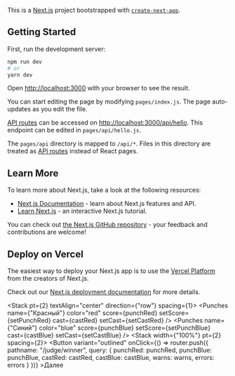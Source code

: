 This is a [Next.js](https://nextjs.org/) project bootstrapped with [`create-next-app`](https://github.com/vercel/next.js/tree/canary/packages/create-next-app).

## Getting Started

First, run the development server:

```bash
npm run dev
# or
yarn dev
```

Open [http://localhost:3000](http://localhost:3000) with your browser to see the result.

You can start editing the page by modifying `pages/index.js`. The page auto-updates as you edit the file.

[API routes](https://nextjs.org/docs/api-routes/introduction) can be accessed on [http://localhost:3000/api/hello](http://localhost:3000/api/hello). This endpoint can be edited in `pages/api/hello.js`.

The `pages/api` directory is mapped to `/api/*`. Files in this directory are treated as [API routes](https://nextjs.org/docs/api-routes/introduction) instead of React pages.

## Learn More

To learn more about Next.js, take a look at the following resources:

- [Next.js Documentation](https://nextjs.org/docs) - learn about Next.js features and API.
- [Learn Next.js](https://nextjs.org/learn) - an interactive Next.js tutorial.

You can check out [the Next.js GitHub repository](https://github.com/vercel/next.js/) - your feedback and contributions are welcome!

## Deploy on Vercel

The easiest way to deploy your Next.js app is to use the [Vercel Platform](https://vercel.com/new?utm_medium=default-template&filter=next.js&utm_source=create-next-app&utm_campaign=create-next-app-readme) from the creators of Next.js.

Check out our [Next.js deployment documentation](https://nextjs.org/docs/deployment) for more details.



<Stack pt={2} textAlign="center" direction={"row"} spacing={1}>
                <Punches name={"Красный"} color="red" score={punchRed} setScore={setPunchRed} cast={castRed} setCast={setCastRed} />
                <Punches name={"Синий"} color="blue" score={punchBlue} setScore={setPunchBlue} cast={castBlue} setCast={setCastBlue} />
            </Stack>
            <Stack width={"100%"} pt={2} spacing={2}>
                <Warnings warns={warns} setWarns={setWarns} />
                <Errors errors={errors} setErrors={setErrors}/>
                <Button variant="outlined" onClick={() => router.push({
                    pathname: "/judge/winner",
                    query: {
                        punchRed: punchRed,
                        punchBlue: punchBlue,
                        castRed: castRed,
                        castBlue: castBlue,
                        warns: warns,
                        errors: errors
                    } 
                })}
                >Далее</Button>
            </Stack>